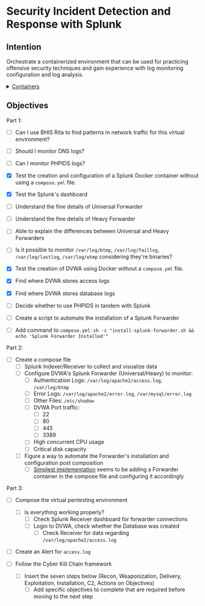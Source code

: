 # Security Incident Detection and Response with Splunk

## Intention

Orchestrate a containerized environment that can be used for practicing offensive security techniques and gain experience with log monitoring configuration and log analysis.

<details>
    <summary><u>Containers</u></summary>

  Damn Vulnerable Web App
  
  Splunk
  
</details>

## Objectives

Part 1:

- [ ] Can I use BHIS Rita to find patterns in network traffic for this virtual environment?
- [ ] Should I monitor DNS logs?
- [ ] Can I monitor PHPIDS logs?

- [x] Test the creation and configuration of a Splunk Docker container without using a `compose.yml` file.
- [x] Test the Splunk's dashboard
- [ ] Understand the fine details of Universal Forwarder
- [ ] Understand the fine details of Heavy Forwarder
- [ ] Able to explain the differences between Universal and Heavy Forwarders
- [ ] Is it possible to monitor `/var/log/btmp`, `/var/log/faillog`, `/var/log/lastlog`, `/var/log/wtmp` considering they're binaries?

- [x] Test the creation of DVWA using Docker without a `compose.yml` file.
- [x] Find where DVWA stores access logs
- [x] Find where DVWA stores database logs
- [ ] Decide whether to use PHPIDS in tandem with Splunk

- [ ] Create a script to automate the installation of a Splunk Forwarder
- [ ] Add command to `compose.yml`: `sh -c "install-splunk-forwarder.sh && echo 'Splunk Forwarder Installed'"`

Part 2:

- [ ] Create a compose file
    - [ ] Splunk Indexer/Receiver to collect and visualize data
    - [ ] Configure DVWA's Splunk Forwarder (Universal/Heavy) to monitor:
        - [ ] Authentication Logs: `/var/log/apache2/access.log`, `/var/log/btmp`
        - [ ] Error Logs: `/var/log/apache2/error.log`, `/var/mysql/error.log`
        - [ ] Other Files: `/etc/shadow`
        - [ ] DVWA Port traffic:
          - [ ] 22
          - [ ] 80
          - [ ] 445
          - [ ] 3389
        - [ ] High concurrent CPU usage
        - [ ] Critical disk capacity
    - [ ] Figure a way to automate the Forwarder's installation and configuration post composition
      - [ ] [Simplest implementation](https://splunk.github.io/docker-splunk/EXAMPLES.html#create-standalone-and-universal-forwarder) seems to be adding a Forwarder container in the compose file and configuring it accordingly

Part 3:

- [ ] Compose the virtual pentesting environment
  - [ ] Is everything working properly?
    - [ ] Check Splunk Receiver dashboard for forwarder connections
    - [ ] Login to DVWA, check whether the Database was created
      - [ ] Check Receiver for data regarding `/var/log/apache2/access.log`
- [ ] Create an Alert for `access.log`

- [ ] Follow the Cyber Kill Chain framework
  - [ ] Insert the seven steps below (Recon, Weaponization, Delivery, Exploitation, Installation, C2, Actions on Objectives)
    - [ ] Add specific objectives to complete that are required before moving to the next step